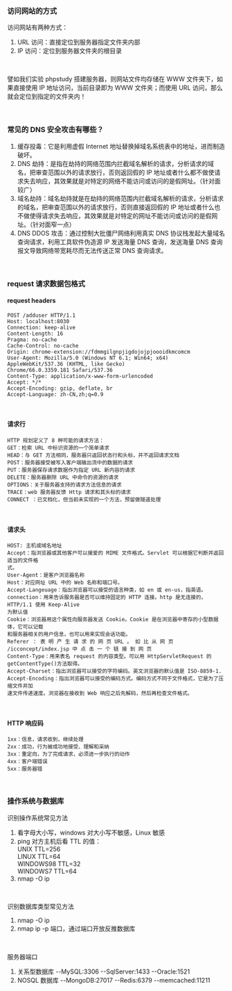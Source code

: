 ### 访问网站的方式

访问网站有两种方式：

1. URL 访问：直接定位到服务器指定文件夹内部
2. IP 访问：定位到服务器文件夹的根目录

<br>

譬如我们实验 phpstudy 搭建服务器，则网站文件均存储在 WWW 文件夹下，如果直接使用 IP 地址访问，当前目录即为 WWW 文件夹；而使用 URL 访问，那么就会定位到指定的文件夹内！

<br>

### 常见的 DNS 安全攻击有哪些？

1. 缓存投毒：它是利用虚假 Internet 地址替换掉域名系统表中的地址，进而制造破坏。
2. DNS 劫持：是指在劫持的网络范围内拦截域名解析的请求，分析请求的域名，把审查范围以外的请求放行，否则返回假的 IP 地址或者什么都不做使请求失去响应，其效果就是对特定的网络不能访问或访问的是假网址。（针对面较广）
3. 域名劫持：域名劫持就是在劫持的网络范围内拦截域名解析的请求，分析请求的域名，把审查范围以外的请求放行，否则直接返回假的 IP 地址或者什么也不做使得请求失去响应，其效果就是对特定的网址不能访问或访问的是假网址。（针对面窄一点）
4. DNS DDOS 攻击：通过控制大批僵尸网络利用真实 DNS 协议栈发起大量域名查询请求，利用工具软件伪造源 IP 发送海量 DNS 查询，发送海量 DNS 查询报文导致网络带宽耗尽而无法传送正常 DNS 查询请求。

<br>

### request 请求数据包格式

#### request headers

```
POST /adduser HTTP/1.1
Host: localhost:8030
Connection: keep-alive
Content-Length: 16
Pragma: no-cache
Cache-Control: no-cache
Origin: chrome-extension://fdmmgilgnpjigdojojpjoooidkmcomcm
User-Agent: Mozilla/5.0 (Windows NT 6.1; Win64; x64) AppleWebKit/537.36 (KHTML, like Gecko)
Chrome/66.0.3359.181 Safari/537.36
Content-Type: application/x-www-form-urlencoded
Accept: */*
Accept-Encoding: gzip, deflate, br
Accept-Language: zh-CN,zh;q=0.9
```

<br>

#### 请求行

```
HTTP 规划定义了 8 种可能的请求方法：
GET：检索 URL 中标识资源的一个简单请求
HEAD：与 GET 方法相同，服务器只返回状态行和头标，并不返回请求文档
POST：服务器接受被写入客户端输出流中的数据的请求
PUT：服务器保存请求数据作为指定 URL 新内容的请求
DELETE：服务器删除 URL 中命令的资源的请求
OPTIONS：关于服务器支持的请求方法信息的请求
TRACE：web 服务器反馈 Http 请求和其头标的请求
CONNECT ：已文档化，但当前未实现的一个方法，预留做隧道处理
```

<br>

#### 请求头

```
HOST: 主机或域名地址
Accept：指浏览器或其他客户可以接爱的 MIME 文件格式。Servlet 可以根据它判断并返回适当的文件格
式。
User-Agent：是客户浏览器名称
Host：对应网址 URL 中的 Web 名称和端口号。
Accept-Langeuage：指出浏览器可以接受的语言种类，如 en 或 en-us，指英语。
connection：用来告诉服务器是否可以维持固定的 HTTP 连接。http 是无连接的，HTTP/1.1 使用 Keep-Alive
为默认值
Cookie：浏览器用这个属性向服务器发送 Cookie。Cookie 是在浏览器中寄存的小型数据体，它可以记载
和服务器相关的用户信息，也可以用来实现会话功能。
Referer ： 表 明 产 生 请 求 的 网 页 URL 。 如 比 从 网 页 /icconcept/index.jsp 中 点 击 一 个 链 接 到 网 页
Content-Type：用来表名 request 的内容类型。可以用 HttpServletRequest 的 getContentType()方法取得。
Accept-Charset：指出浏览器可以接受的字符编码。英文浏览器的默认值是 ISO-8859-1.
Accept-Encoding：指出浏览器可以接受的编码方式。编码方式不同于文件格式，它是为了压缩文件并加
速文件传递速度。浏览器在接收到 Web 响应之后先解码，然后再检查文件格式。
```

<br>

#### HTTP 响应码

```
1xx：信息，请求收到，继续处理
2xx：成功，行为被成功地接受、理解和采纳
3xx：重定向，为了完成请求，必须进一步执行的动作
4xx：客户端错误
5xx：服务器错
```

<br>

### 操作系统与数据库

识别操作系统常见方法

1. 看字母大小写，windows 对大小写不敏感，Linux 敏感
2. ping 对方主机后看 TTL 的值：  
   UNIX TTL=256  
   LINUX TTL=64  
   WINDOWS98 TTL=32  
   WINDOWS7 TTL=64
3. nmap -O ip

<br>

识别数据库类型常见方法

1. nmap -O ip
2. nmap ip -p 端口，通过端口开放反推数据库

<br>

服务器端口

1. 关系型数据库 --MySQL:3306 --SqlServer:1433 --Oracle:1521
2. NOSQL 数据库 --MongoDB:27017 --Redis:6379 --memcached:11211

<br>

